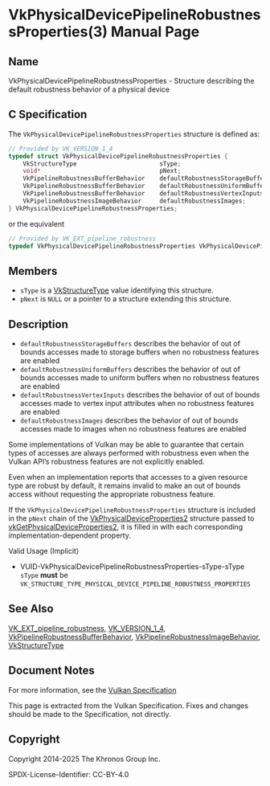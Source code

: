 # VkPhysicalDevicePipelineRobustnessProperties(3) Manual Page

## Name

VkPhysicalDevicePipelineRobustnessProperties - Structure describing the default robustness behavior of a physical device



## [](#_c_specification)C Specification

The `VkPhysicalDevicePipelineRobustnessProperties` structure is defined as:

```c++
// Provided by VK_VERSION_1_4
typedef struct VkPhysicalDevicePipelineRobustnessProperties {
    VkStructureType                       sType;
    void*                                 pNext;
    VkPipelineRobustnessBufferBehavior    defaultRobustnessStorageBuffers;
    VkPipelineRobustnessBufferBehavior    defaultRobustnessUniformBuffers;
    VkPipelineRobustnessBufferBehavior    defaultRobustnessVertexInputs;
    VkPipelineRobustnessImageBehavior     defaultRobustnessImages;
} VkPhysicalDevicePipelineRobustnessProperties;
```

or the equivalent

```c++
// Provided by VK_EXT_pipeline_robustness
typedef VkPhysicalDevicePipelineRobustnessProperties VkPhysicalDevicePipelineRobustnessPropertiesEXT;
```

## [](#_members)Members

- `sType` is a [VkStructureType](https://registry.khronos.org/vulkan/specs/latest/man/html/VkStructureType.html) value identifying this structure.
- `pNext` is `NULL` or a pointer to a structure extending this structure.

## [](#_description)Description

- `defaultRobustnessStorageBuffers` describes the behavior of out of bounds accesses made to storage buffers when no robustness features are enabled
- `defaultRobustnessUniformBuffers` describes the behavior of out of bounds accesses made to uniform buffers when no robustness features are enabled
- `defaultRobustnessVertexInputs` describes the behavior of out of bounds accesses made to vertex input attributes when no robustness features are enabled
- `defaultRobustnessImages` describes the behavior of out of bounds accesses made to images when no robustness features are enabled

Some implementations of Vulkan may be able to guarantee that certain types of accesses are always performed with robustness even when the Vulkan API’s robustness features are not explicitly enabled.

Even when an implementation reports that accesses to a given resource type are robust by default, it remains invalid to make an out of bounds access without requesting the appropriate robustness feature.

If the `VkPhysicalDevicePipelineRobustnessProperties` structure is included in the `pNext` chain of the [VkPhysicalDeviceProperties2](https://registry.khronos.org/vulkan/specs/latest/man/html/VkPhysicalDeviceProperties2.html) structure passed to [vkGetPhysicalDeviceProperties2](https://registry.khronos.org/vulkan/specs/latest/man/html/vkGetPhysicalDeviceProperties2.html), it is filled in with each corresponding implementation-dependent property.

Valid Usage (Implicit)

- [](#VUID-VkPhysicalDevicePipelineRobustnessProperties-sType-sType)VUID-VkPhysicalDevicePipelineRobustnessProperties-sType-sType  
  `sType` **must** be `VK_STRUCTURE_TYPE_PHYSICAL_DEVICE_PIPELINE_ROBUSTNESS_PROPERTIES`

## [](#_see_also)See Also

[VK\_EXT\_pipeline\_robustness](https://registry.khronos.org/vulkan/specs/latest/man/html/VK_EXT_pipeline_robustness.html), [VK\_VERSION\_1\_4](https://registry.khronos.org/vulkan/specs/latest/man/html/VK_VERSION_1_4.html), [VkPipelineRobustnessBufferBehavior](https://registry.khronos.org/vulkan/specs/latest/man/html/VkPipelineRobustnessBufferBehavior.html), [VkPipelineRobustnessImageBehavior](https://registry.khronos.org/vulkan/specs/latest/man/html/VkPipelineRobustnessImageBehavior.html), [VkStructureType](https://registry.khronos.org/vulkan/specs/latest/man/html/VkStructureType.html)

## [](#_document_notes)Document Notes

For more information, see the [Vulkan Specification](https://registry.khronos.org/vulkan/specs/latest/html/vkspec.html#VkPhysicalDevicePipelineRobustnessProperties)

This page is extracted from the Vulkan Specification. Fixes and changes should be made to the Specification, not directly.

## [](#_copyright)Copyright

Copyright 2014-2025 The Khronos Group Inc.

SPDX-License-Identifier: CC-BY-4.0